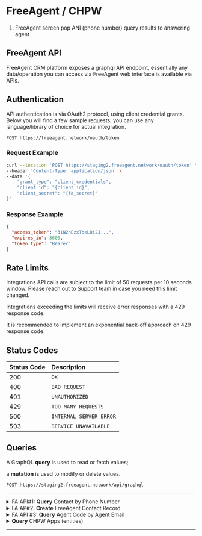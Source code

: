 # FreeAgent / CHPW

1. FreeAgent screen pop ANI (phone number) query results to answering agent


## **FreeAgent API**

FreeAgent CRM platform exposes a graphql API endpoint, essentially any data/operation you can access via FreeAgent web interface is available via APIs.

## **Authentication**

API authentication is via OAuth2 protocol, using client credential grants.
Below you will find a few sample requests, you can use any language/library of choice for actual integration.

```http
POST https://freeagent.network/oauth/token
```

### Request Example

```bash
curl --location 'POST https://staging2.freeagent.network/oauth/token' \
--header 'Content-Type: application/json' \
--data '{
    "grant_type": "client_credentials",
    "client_id": "{client_id}",
    "client_secret": "{fa_secret}"
}'
```

### Response Example

```json
{
  "access_token": "31N2hEzxToeLDi2J...",
  "expires_in": 3600,
  "token_type": "Bearer"
}
```

## **Rate Limits**

Integrations API calls are subject to the limit of 50 requests per 10 seconds window. Please reach out to Support team in case you need this limit changed.

Integrations exceeding the limits will receive error responses with a 429 response code.

It is recommended to implement an exponential back-off approach on 429 response code.

## **Status Codes**

| Status Code | Description             |
| :---------- | :---------------------- |
| 200         | `OK`                    |
| 400         | `BAD REQUEST`           |
| 401         | `UNAUTHORIZED`          |
| 429         | `TOO MANY REQUESTS`     |
| 500         | `INTERNAL SERVER ERROR` |
| 503         | `SERVICE UNAVAILABLE`   |

## **Queries**

A GraphQL **query** is used to read or fetch values;

a **mutation** is used to modify or delete values.

```http
POST https://staging2.freeagent.network/api/graphql
```

---

<details>

<summary>FA API#1: <b>Query</b> Contact by Phone Number </summary>

QUERY

```text
query listEntityValues($entity: String!, $fields: [String], $order: [[String]], $limit: Int, $offset: Int, $pattern: String, $filters: [Filter]) {
  listEntityValues(entity: $entity, fields: $fields, order: $order, limit: $limit, offset: $offset, pattern: $pattern, filters: $filters) {
    count
    entity_values {
      id
      seq_id
      field_values
    }
  }
}
```

GRAPHQL VARIABLES

```json
{
  "entity": "contact",
  "filters": [
    {
      "field_name": "alternate_phone_1",
      "operator": "equals",
      "values": ["1234567890"]
    }
  ]
}
```

</details>

<details>

<summary>FA AP#2: <b>Create</b> FreeAgent Contact Record </summary>
QUERY

```text
mutation createEntity($entity: String!, $field_values: JSON!) {
  createEntity(entity: $entity, field_values: $field_values) {
    entity_value {
      id
      seq_id
      field_values
    }
  }
}
```

GRAPHQL VARIABLES

```json
{
  "entity": "contact",
  "field_values": {
    "alternate_phone_1": "1234567890",
    "first_name": "test",
    "work_email": "test@test.com"
  }
}
```
</details>

<details>

<summary>FA API #3: <b>Query</b> Agent Code by Agent Email</summary>

QUERY

```text
query listEntityValues($entity: String!, $fields: [String], $order: [[String]], $limit: Int, $offset: Int, $pattern: String, $filters: [Filter]) {
  listEntityValues(entity: $entity, fields: $fields, order: $order, limit: $limit, offset: $offset, pattern: $pattern, filters: $filters) {
    count
    entity_values {
      id
      seq_id
      field_values
    }
  }
}
```

GRAPHQL VARIABLES

```json
{
  "entity": "employee",
  "filters": [
    {
      "field_name": "employee_field3",
      "operator": "equals",
      "values": ["test@test.com"]
    }
  ]
}
```

</details>

<details>

<summary><b>Query</b> CHPW Apps (entities)</summary>

QUERY

```text
query getEntities($alphabetical_order:Boolean) {
  getEntities(alphabetical_order:$alphabetical_order) {
    name
    display_name
    label
    label_plural
    entity_id
  }
}
```

GRAPHQL VARIABLES (optional)

```json
{
  "alphabetical_order": true
}
```

### Entities in order of FreeAgent menu

![Screenshot of CHPW FreeAgent Menu](https://github.com/freeagentcrm/chpw/assets/1093667/507d9eb8-f9b5-4c8e-8f4c-26397eed2e41)

```json
{
  "data": {
    "getEntities": [
      {
        "name": "scheduled_report_fa",
        "display_name": "description",
        "label": "Scheduled Report",
        "label_plural": "Scheduled Reports",
        "entity_id": "e68de268-8e06-47a3-a37d-27a1ebca5f0d"
      },
      {
        "name": "contact",
        "display_name": "contact_field132",
        "label": "Contact",
        "label_plural": "Contacts",
        "entity_id": "ac12096d-027b-57f5-b389-93c1920222a3"
      },
      {
        "name": "logo",
        "display_name": "name",
        "label": "Account",
        "label_plural": "Accounts",
        "entity_id": "d72a990d-7bfa-55e7-9651-0b2b3889c311"
      },
      {
        "name": "chpw_event",
        "display_name": "chpw_event_field32",
        "label": "Event",
        "label_plural": "Events",
        "entity_id": "52905e7f-7362-4f0f-b81b-c11a7ee437ab"
      },
      {
        "name": "campaign",
        "display_name": "description",
        "label": "Campaign",
        "label_plural": "Campaigns",
        "entity_id": "52f0b9bb-da4b-4f2a-b6b9-9de19c8db97e"
      },
      {
        "name": "health_plan",
        "display_name": "health_plan_field3",
        "label": "Health Plan",
        "label_plural": "Health Plans",
        "entity_id": "aad6dc81-dac2-4ddf-8e38-c224f3dabd63"
      },
      {
        "name": "employee",
        "display_name": "employee_field10",
        "label": "Employee",
        "label_plural": "Employees",
        "entity_id": "55485e2a-7804-4c07-9422-6c268b1de6ad"
      },
      {
        "name": "zip_code",
        "display_name": "zip_code_field0",
        "label": "Zip Code",
        "label_plural": "Zip Codes",
        "entity_id": "11b82656-4b9f-427a-bfad-f278cc1a8ad3"
      },
      {
        "name": "referral_code",
        "display_name": "referral_code_field0",
        "label": "Referral Code",
        "label_plural": "Referral Codes",
        "entity_id": "da92eec8-746b-4341-9386-8ab8f6cefdaa"
      },
      {
        "name": "fa_activity",
        "display_name": "seq_id",
        "label": "Event Log",
        "label_plural": "Event Logs",
        "entity_id": "6937afa4-786c-5424-bc5b-41829a3eee64"
      },
      {
        "name": "task",
        "display_name": "description",
        "label": "Task",
        "label_plural": "Tasks",
        "entity_id": "22fb2a43-b232-581d-b2f5-16be87e41e7a"
      },
      {
        "name": "email_fa",
        "display_name": "seq_id",
        "label": "Email",
        "label_plural": "Emails",
        "entity_id": "d8bbc46b-e064-45f7-bd42-83643e2afbc8"
      },
            {
        "name": "meeting_fa",
        "display_name": "meeting_fa_field0",
        "label": "Meeting",
        "label_plural": "Meetings",
        "entity_id": "bb493580-2db0-4c84-8469-67da484e4633"
      },
      {
        "name": "phone_call_fa",
        "display_name": "seq_id",
        "label": "Phone Call",
        "label_plural": "Phone Calls",
        "entity_id": "8ea07b6f-16ca-49ed-9b2f-d96929b540d0"
      },
      {
        "name": "note_fa",
        "display_name": "seq_id",
        "label": "Note",
        "label_plural": "Notes",
        "entity_id": "898f7649-9406-42d2-8fbe-e2db24337b4b"
      },
      {
        "name": "attachment_fa",
        "display_name": "seq_id",
        "label": "Attachment",
        "label_plural": "Attachments",
        "entity_id": "db72867d-d429-49d0-9546-f5437d3aed18"
      },
      {
        "name": "agent",
        "display_name": "full_name",
        "label": "User",
        "label_plural": "Users",
        "entity_id": "06470721-1125-5abb-b8e8-0d287398c0bd"
      },
      {
        "name": "document_template",
        "display_name": "seq_id",
        "label": "settings.document_template",
        "label_plural": "settings.document_template_plural",
        "entity_id": "386b082f-3bf5-4675-a108-62936fe05fb2"
      },
      {
        "name": "email_template_fa",
        "display_name": "description",
        "label": "Email Template",
        "label_plural": "Email Templates",
        "entity_id": "8b8d526c-abdc-429c-861e-663ac9e57cdc"
      },
      {
        "name": "sms_template_fa",
        "display_name": "description",
        "label": "Text Template",
        "label_plural": "Text Templates",
        "entity_id": "3bb80b42-397a-483f-81f3-8d269fbb114f"
      },
    ]
  }
}
```

</details>

---
